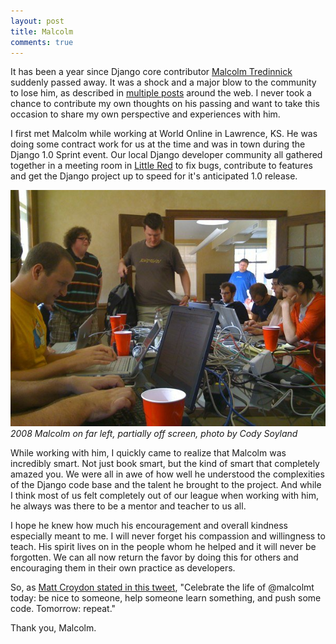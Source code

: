 ```yaml
---
layout: post
title: Malcolm
comments: true
---
```


It has been a year since Django core contributor [Malcolm Tredinnick](http://about.me/malcolmt) suddenly passed away. It was a shock and a major blow to the community to lose him, as described in [multiple posts](http://storify.com/adrianholovaty/malcolm-tredinnick-memorial) around the web. I never took a chance to contribute my own thoughts on his passing and want to take this occasion to share my own perspective and experiences with him.

I first met Malcolm while working at World Online in Lawrence, KS. He was doing some contract work for us at the time and was in town during the Django 1.0 Sprint event. Our local Django developer community all gathered together in a meeting room in [Little Red](https://www.flickr.com/photos/ubernostrum/2237046673/) to fix bugs, contribute to features and get the Django project up to speed for it's anticipated 1.0 release. 

![Django Sprint 2008 - World Online](/assets/images/2008-django-sprint-wol.jpg)
_2008 Malcolm on far left, partially off screen, photo by Cody Soyland_

While working with him, I quickly came to realize that Malcolm was incredibly smart. Not just book smart, but the kind of smart that completely amazed you. We were all in awe of how well he understood the complexities of the Django code base and the talent he brought to the project. And while I think most of us felt completely out of our league when working with him, he always was there to be a mentor and teacher to us all.

I hope he knew how much his encouragement and overall kindness especially meant to me. I will never forget his compassion and willingness to teach. His spirit lives on in the people whom he helped and it will never be forgotten. We can all now return the favor by doing this for others and encouraging them in their own practice as developers.

So, as [Matt Croydon stated in this tweet](https://twitter.com/mc/statuses/314013575406571520), "Celebrate the life of @malcolmt today: be nice to someone, help someone learn something, and push some code. Tomorrow: repeat."

Thank you, Malcolm. 
